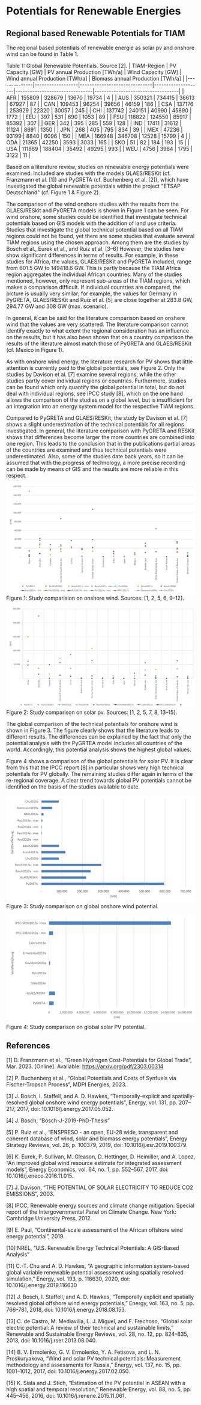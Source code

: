 # Potentials for Renewable Energies

## Regional based Renewable Potentials for TIAM

The regional based potentials of renewable energie as solar pv and onshore wind can be found in Table 1.

Table 1: Global Renewable Potentials. Source [2].
| TIAM-Region  | PV Capacity [GW] | PV annual Production [TWh/a] | Wind Capacity [GW] | Wind annual Production [TWh/a] | Biomass annual Production [TWh/a] |
|--------------|------------------|------------------------------|--------------------|--------------------------------|-----------------------------------|
| AFR          | 155809           | 328679                       | 13670              | 19734                          | 4                                 |
| AUS          | 350321           | 734415                       | 36613              | 67927                          | 87                                |
| CAN          | 109453           | 96254                        | 39656              | 46159                          | 186                               |
| CSA          | 137176           | 253929                       | 22320              | 30057                          | 245                               |
| CHI          | 137742           | 240151                       | 40990              | 45890                          | 1772                              |
| EEU          | 397              | 531                          | 690                | 1053                           | 89                                |
| FSU          | 118822           | 124550                       | 85917              | 85392                          | 307                               |
| GER          | 342              | 395                          | 285                | 559                            | 128                               |
| IND          | 17411            | 31612                        | 11124              | 8691                           | 1350                              |
| JPN          | 268              | 405                          | 795                | 834                            | 39                                |
| MEX          | 47236            | 93199                        | 8840               | 6096                           | 150                               |
| MEA          | 166948           | 346708                       | 12528              | 15799                          | 4                                 |
| ODA          | 21365            | 42250                        | 3593               | 3033                           | 165                               |
| SKO          | 51               | 82                           | 184                | 193                            | 15                                |
| USA          | 111869           | 188404                       | 35492              | 49295                          | 993                               |
| WEU          | 4756             | 3964                         | 1795               | 3122                           | 11                                |


Based on a literature review, studies on renewable energy potentials were examined. Included are studies with the models GLAES/RESKit (cf. Franzmann et al. [1]) and PyGRETA (cf. Buchenberg et al. [2]), which have investigated the global renewable potentials within the project "ETSAP Deutschland" (cf. Figure 1 & Figure 2).

The comparison of the wind onshore studies with the results from the GLAES/RESkit and PyGRETA models is shown in Figure 1 can be seen. For wind onshore, some studies could be identified that investigate technical potentials based on GIS models with the addition of land use criteria. Studies that investigate the global technical potential based on all TIAM regions could not be found, yet there are some studies that evaluate several TIAM regions using the chosen approach. Among them are the studies by Bosch et al., Eurek et al., and Ruiz et al. [3–6] However, the studies here show significant differences in terms of results. For example, in these studies for Africa, the values, GLAES/RESKit and PyGRETA included, range from 601.5 GW to 149418.6 GW. This is partly because the TIAM Africa region aggregates the individual African countries. Many of the studies mentioned, however, only represent sub-areas of the TIAM regions, which makes a comparison difficult. If individual countries are compared, the picture is usually very similar; for example, the values for Germany in PyGRETA, GLAES/RESKit and Ruiz et al. [5] are close together at 283.8 GW, 294.77 GW and 308 GW (max. scenario). 

In general, it can be said for the literature comparison based on onshore wind that the values are very scattered. The literature comparison cannot identify exactly to what extent the regional consideration has an influence on the results, but it has also been shown that on a country comparison the results of the literature almost match those of PyGRETA and GLAES/RESKit (cf. Mexico in Figure 1).

As with onshore wind energy, the literature research for PV shows that little attention is currently paid to the global potentials, see Figure 2. Only the studies by Davison et al. [7] examine several regions, while the other studies partly cover individual regions or countries. Furthermore, studies can be found which only quantify the global potential in total, but do not deal with individual regions, see IPCC study [8], which on the one hand allows the comparison of the studies on a global level, but is insufficient for an integration into an energy system model for the respective TIAM regions. 

Compared to PyGRETA and GLAES/RESKit, the study by Davison et al. [7] shows a slight underestimation of the technical potentials for all regions investigated. In general, the literature comparison with PyGRETA and RESKit shows that differences become larger the more countries are combined into one region. This leads to the conclusion that in the publications partial areas of the countries are examined and thus technical potentials were underestimated. Also, some of the studies date back years, so it can be assumed that with the progress of technology, a more precise recording can be made by means of GIS and the results are more reliable in this respect.  

![Onshore Wind Comparison](./figs/onshore-wind-comparison.png) 
Figure 1: Study comparision on onshore wind. Sources: [1, 2, 5, 6, 9–12].

![PV Comparison](./figs/pv-comparison.png) 
Figure 2: Study comparison on solar pv. Sources: [1, 2, 5, 7, 8, 13–15].

The global comparison of the technical potentials for onshore wind is shown in Figure 3. The figure clearly shows that the literature leads to different results. The differences can be explained by the fact that only the potential analysis with the PyGRTEA model includes all countries of the world. Accordingly, this potential analysis shows the highest global values.  

Figure 4 shows a comparison of the global potentials for solar PV. It is clear from this that the IPCC report [8] in particular shows very high technical potentials for PV globally. The remaining studies differ again in terms of the re-regional coverage. A clear trend towards global PV potentials cannot be identified on the basis of the studies available to date.

![Wind Onshore Global Comparison](./figs/onshore-wind-global.png) 
Figure 3: Study comparison on global onshore wind potential.

![PV Global Comparison](./figs/pv-global.png)  
Figure 4: Study comparison on global solar PV potential.

## References
[1]	D. Franzmann et al., “Green Hydrogen Cost-Potentials for Global Trade”, Mar. 2023. [Online]. Available: https://arxiv.org/pdf/2303.00314

[2]	P. Buchenberg et al., “Global Potentials and Costs of Synfuels via Fischer-Tropsch Process”, MDPI Energies, 2023.

[3]	J. Bosch, I. Staffell, and A. D. Hawkes, “Temporally-explicit and spatially-resolved global onshore wind energy potentials”, Energy, vol. 131, pp. 207–217, 2017, doi: 10.1016/j.energy.2017.05.052.

[4]	J. Bosch, “Bosch-J-2019-PhD-Thesis”

[5]	P. Ruiz et al., “ENSPRESO - an open, EU-28 wide, transparent and coherent database of wind, solar and biomass energy potentials”, Energy Strategy Reviews, vol. 26, p. 100379, 2019, doi: 10.1016/j.esr.2019.100379.

[6]	K. Eurek, P. Sullivan, M. Gleason, D. Hettinger, D. Heimiller, and A. Lopez, “An improved global wind resource estimate for integrated assessment models”, Energy Economics, vol. 64, no. 1, pp. 552–567, 2017, doi: 10.1016/j.eneco.2016.11.015.

[7]	J. Davison, “THE POTENTIAL OF SOLAR ELECTRICITY TO REDUCE CO2 EMISSIONS”, 2003.

[8]	IPCC, Renewable energy sources and climate change mitigation: Special report of the Intergovernmental Panel on Climate Change. New York: Cambridge University Press, 2012.

[9]	E. Paul, “Continental-scale assessment of the African offshore wind energy potential”, 2019.

[10]	NREL, “U.S. Renewable Energy Technical Potentials: A GIS-Based Analysis”

[11]	C.-T. Chu and A. D. Hawkes, “A geographic information system-based global variable renewable potential assessment using spatially resolved simulation,” Energy, vol. 193, p. 116630, 2020, doi: 10.1016/j.energy.2019.116630

[12]	J. Bosch, I. Staffell, and A. D. Hawkes, “Temporally explicit and spatially resolved global offshore wind energy potentials,” Energy, vol. 163, no. 5, pp. 766–781, 2018, doi: 10.1016/j.energy.2018.08.153.

[13]	C. de Castro, M. Mediavilla, L. J. Miguel, and F. Frechoso, “Global solar electric potential: A review of their technical and sustainable limits,” Renewable and Sustainable Energy Reviews, vol. 28, no. 12, pp. 824–835, 2013, doi: 10.1016/j.rser.2013.08.040.

[14]	B. V. Ermolenko, G. V. Ermolenko, Y. A. Fetisova, and L. N. Proskuryakova, “Wind and solar PV technical potentials: Measurement methodology and assessments for Russia,” Energy, vol. 137, no. 15, pp. 1001–1012, 2017, doi: 10.1016/j.energy.2017.02.050.

[15]	K. Siala and J. Stich, “Estimation of the PV potential in ASEAN with a high spatial and temporal resolution,” Renewable Energy, vol. 88, no. 5, pp. 445–456, 2016, doi: 10.1016/j.renene.2015.11.061.

